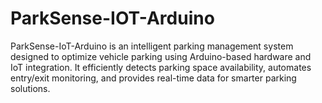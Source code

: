 # ParkSense-IOT-Arduino
ParkSense-IoT-Arduino is an intelligent parking management system designed to optimize vehicle parking using Arduino-based hardware and IoT integration. It efficiently detects parking space availability, automates entry/exit monitoring, and provides real-time data for smarter parking solutions.
